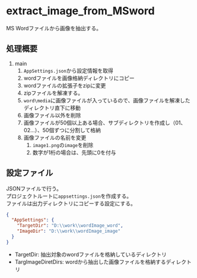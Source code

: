 # extract_image_from_MSword

MS Wordファイルから画像を抽出する。

## 処理概要

1. main
   1. `AppSettings.json`から設定情報を取得
   1. wordファイルを画像格納ディレクトリにコピー
   1. wordファイルの拡張子をzipに変更
   1. zipファイルを解凍する。
   1. `word\media`に画像ファイルが入っているので、画像ファイルを解凍したディレクトリ直下に移動
   1. 画像ファイル以外を削除
   1. 画像ファイルが50個以上ある場合、サブディレクトリを作成し（01、02…）、50個ずつに分割して格納
   1. 画像ファイルの名前を変更
      1. `image1.png`の`image`を削除
      1. 数字が1桁の場合は、先頭に0を付与

## 設定ファイル

JSONファイルで行う。  
プロジェクトルートに`appsettings.json`を作成する。  
ファイルは出力ディレクトリにコピーする設定にする。

```json
{
  "AppSettings": {
    "TargetDir": "D:\\work\\wordImage_word",
    "ImageDir": "D:\\work\\wordImage_image"
  }
}
```

* TargetDir: 抽出対象のwordファイルを格納しているディレクトリ
* TargImageDiretDirs: wordから抽出した画像ファイルを格納するディレクトリ
